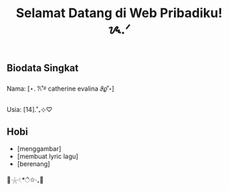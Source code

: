 <!DOCTYPE html>
<html lang="id">
<head>
    <meta charset="UTF-8">
    <meta name="viewport" content="width=device-width, initial-scale=1.0">

    
</head>
<body>

<header>
    <h1>Selamat Datang di Web Pribadiku! ᝰ.ᐟ</h1>
</header>

<section>
    <h2>Biodata Singkat</h2>
    <p>Nama: [⋆. 𐙚˚࿔ catherine evalina 𝜗𝜚˚⋆]</p>
      <p>Usia: [14].˚₊⊹♡</p>
</section>

<section>
    <h2>Hobi</h2>
    <ul>
        <li>[menggambar]</li>
        <li>[membuat lyric lagu]</li>
        <li>[berenang]</li>
    </ul> 🫧𓇼𓏲*ੈ✩‧₊🎐
